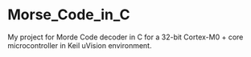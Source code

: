 # Morse_Code_in_C
My project for Morde Code decoder in C for a 32-bit Cortex-M0 + core microcontroller in Keil uVision environment.
